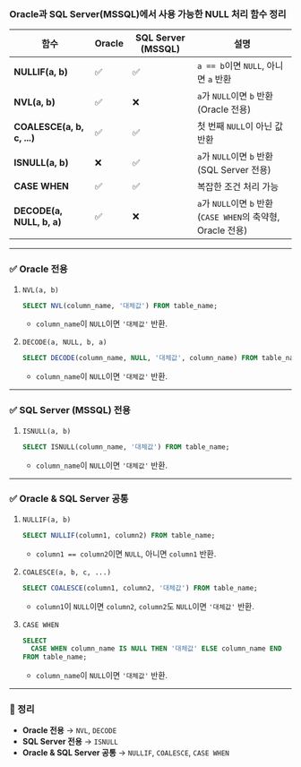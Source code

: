 ### **Oracle과 SQL Server(MSSQL)에서 사용 가능한 NULL 처리 함수 정리**  

| 함수 | **Oracle** | **SQL Server (MSSQL)** | 설명 |
|------|-----------|-----------------|------|
| **NULLIF(a, b)** | ✅ | ✅ | `a == b`이면 `NULL`, 아니면 `a` 반환 |
| **NVL(a, b)** | ✅ | ❌ | `a`가 `NULL`이면 `b` 반환 (Oracle 전용) |
| **COALESCE(a, b, c, ...)** | ✅ | ✅ | 첫 번째 `NULL`이 아닌 값 반환 |
| **ISNULL(a, b)** | ❌ | ✅ | `a`가 `NULL`이면 `b` 반환 (SQL Server 전용) |
| **CASE WHEN** | ✅ | ✅ | 복잡한 조건 처리 가능 |
| **DECODE(a, NULL, b, a)** | ✅ | ❌ | `a`가 `NULL`이면 `b` 반환 (`CASE WHEN`의 축약형, Oracle 전용) |

---

### ✅ **Oracle 전용**
1. `NVL(a, b)`
   ```sql
   SELECT NVL(column_name, '대체값') FROM table_name;
   ```
   - `column_name`이 `NULL`이면 `'대체값'` 반환.

2. `DECODE(a, NULL, b, a)`
   ```sql
   SELECT DECODE(column_name, NULL, '대체값', column_name) FROM table_name;
   ```
   - `column_name`이 `NULL`이면 `'대체값'` 반환.

---

### ✅ **SQL Server (MSSQL) 전용**
1. `ISNULL(a, b)`
   ```sql
   SELECT ISNULL(column_name, '대체값') FROM table_name;
   ```
   - `column_name`이 `NULL`이면 `'대체값'` 반환.

---

### ✅ **Oracle & SQL Server 공통**
1. `NULLIF(a, b)`
   ```sql
   SELECT NULLIF(column1, column2) FROM table_name;
   ```
   - `column1 == column2`이면 `NULL`, 아니면 `column1` 반환.

2. `COALESCE(a, b, c, ...)`
   ```sql
   SELECT COALESCE(column1, column2, '대체값') FROM table_name;
   ```
   - `column1`이 `NULL`이면 `column2`, `column2`도 `NULL`이면 `'대체값'` 반환.

3. `CASE WHEN`
   ```sql
   SELECT 
     CASE WHEN column_name IS NULL THEN '대체값' ELSE column_name END 
   FROM table_name;
   ```
   - `column_name`이 `NULL`이면 `'대체값'` 반환.

---

### **📌 정리**
- **Oracle 전용** → `NVL`, `DECODE`
- **SQL Server 전용** → `ISNULL`
- **Oracle & SQL Server 공통** → `NULLIF`, `COALESCE`, `CASE WHEN`
